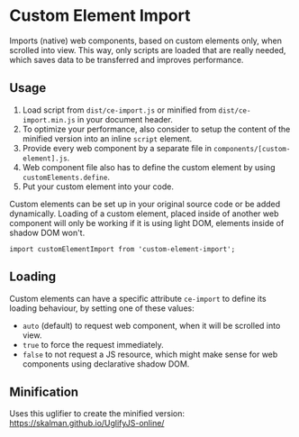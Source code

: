 # Custom Element Import

Imports (native) web components, based on custom elements only, when scrolled into view. This way, only scripts are loaded that are really needed, which saves data to be transferred and improves performance.

## Usage

1. Load script from `dist/ce-import.js` or minified from `dist/ce-import.min.js` in your document header.
2. To optimize your performance, also consider to setup the content of the minified version into an inline `script` element.
3. Provide every web component by a separate file in `components/[custom-element].js`.
4. Web component file also has to define the custom element by using `customElements.define`.
5. Put your custom element into your code.

Custom elements can be set up in your original source code or be added dynamically. Loading of a custom element, placed inside of another web component will only be working if it is using light DOM, elements inside of shadow DOM won't.

```
import customElementImport from 'custom-element-import';
```

## Loading

Custom elements can have a specific attribute `ce-import` to define its loading behaviour, by setting one of these values:

- `auto` (default) to request web component, when it will be scrolled into view.
- `true` to force the request immediately.
- `false` to not request a JS resource, which might make sense for web components using declarative shadow DOM.

## Minification

Uses this uglifier to create the minified version: https://skalman.github.io/UglifyJS-online/
